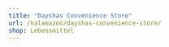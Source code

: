 ```yaml
---
title: "Dayshas Convenience Store"
url: /kalamazoo/dayshas-convenience-store/
shop: Lebensmittel
---
```

